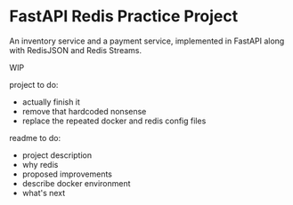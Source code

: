 # FastAPI Redis Practice Project

An inventory service and a payment service, implemented in FastAPI along with RedisJSON and Redis Streams.

WIP

project to do:
- actually finish it
- remove that hardcoded nonsense
- replace the repeated docker and redis config files

readme to do:
- project description
- why redis
- proposed improvements
- describe docker environment
- what's next